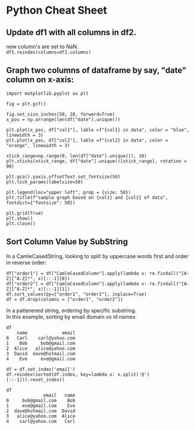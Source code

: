 # Python Cheat Sheet
         
## Update df1 with all columns in df2.      
new column's are set to NaN.     
`df1.reindex(columns=df2.columns)`      

## Graph two columns of dataframe by say, "date" column on x-axis:     

```
import matplotlib.pyplot as plt

fig = plt.gcf()

fig.set_size_inches(50, 20, forward=True) 
x_pos = np.arrange(len(df["date"].unique())

plt.plot(x_pos, df["col1"], lable =f"{col1} in data", color = "blue", linewidth = 3)
plt.plot(x_pos, df["col2"], lable =f"{col2} in data", color = "orange", linewidth = 3)

xtick_range=np.range(0, len(df["date"].unique()), 10)
plt.xticks(xtick_range, df["date"].unique()[xtick_range], rotation = 90)

plt.gca().yaxis.offsetText.set_fontsize(50)
plt.tick_params(labelsize=50)

plt.legend(loc="upper left", prop = {size: 50})
plt.title(f"sample graph based on {col1} and {col2} of data", fontdict={"fontsize": 50})

plt.grid(True)
plt.show()
plt.close()
```
## Sort Column Value by SubString
In a CamleCasedString, looking to split by uppercase words first and order in reverse order: 
```
df["order1"] = df["CamleCasedColumn"].apply(lambda x: re.findall("[A-Z][^A-Z]*", x)[::-1][0])
df["order2"] = df["CamleCasedColumn"].apply(lambda x: re.findall("[A-Z][^A-Z]*", x)[::-1][1])
df.sort_values(by=["order1", "order2"], inplace=True)
df = df.drop(columns = ["order1", "order2"])
```

In a patterened string, ordering by specific substring.       
In this example, sorting by email domain vs id names.
```
df 
    name             email
0   Carl    carl@yahoo.com
1    Bob     bob@gmail.com
2  Alice   alice@yahoo.com
3  David  dave@hotmail.com
4    Eve     eve@gmail.com

df = df.set_index('email')
df.reindex(sorted(df.index, key=lambda x: x.split('@')[::-1])).reset_index()

df
              email   name
0     bob@gmail.com    Bob
1     eve@gmail.com    Eve
2  dave@hotmail.com  David
3   alice@yahoo.com  Alice
4    carl@yahoo.com   Carl
```

